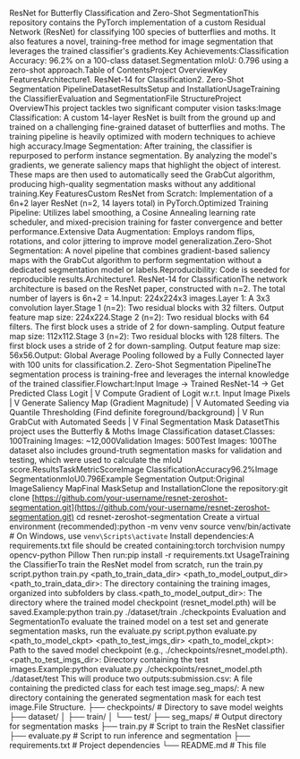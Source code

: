 ResNet for Butterfly Classification and Zero-Shot SegmentationThis repository contains the PyTorch implementation of a custom Residual Network (ResNet) for classifying 100 species of butterflies and moths. It also features a novel, training-free method for image segmentation that leverages the trained classifier's gradients.Key Achievements:Classification Accuracy: 96.2% on a 100-class dataset.Segmentation mIoU: 0.796 using a zero-shot approach.Table of ContentsProject OverviewKey FeaturesArchitecture1. ResNet-14 for Classification2. Zero-Shot Segmentation PipelineDatasetResultsSetup and InstallationUsageTraining the ClassifierEvaluation and SegmentationFile StructureProject OverviewThis project tackles two significant computer vision tasks:Image Classification: A custom 14-layer ResNet is built from the ground up and trained on a challenging fine-grained dataset of butterflies and moths. The training pipeline is heavily optimized with modern techniques to achieve high accuracy.Image Segmentation: After training, the classifier is repurposed to perform instance segmentation. By analyzing the model's gradients, we generate saliency maps that highlight the object of interest. These maps are then used to automatically seed the GrabCut algorithm, producing high-quality segmentation masks without any additional training.Key FeaturesCustom ResNet from Scratch: Implementation of a 6n+2 layer ResNet (n=2, 14 layers total) in PyTorch.Optimized Training Pipeline: Utilizes label smoothing, a Cosine Annealing learning rate scheduler, and mixed-precision training for faster convergence and better performance.Extensive Data Augmentation: Employs random flips, rotations, and color jittering to improve model generalization.Zero-Shot Segmentation: A novel pipeline that combines gradient-based saliency maps with the GrabCut algorithm to perform segmentation without a dedicated segmentation model or labels.Reproducibility: Code is seeded for reproducible results.Architecture1. ResNet-14 for ClassificationThe network architecture is based on the ResNet paper, constructed with n=2. The total number of layers is 6n+2 = 14.Input: 224x224x3 images.Layer 1: A 3x3 convolution layer.Stage 1 (n=2): Two residual blocks with 32 filters. Output feature map size: 224x224.Stage 2 (n=2): Two residual blocks with 64 filters. The first block uses a stride of 2 for down-sampling. Output feature map size: 112x112.Stage 3 (n=2): Two residual blocks with 128 filters. The first block uses a stride of 2 for down-sampling. Output feature map size: 56x56.Output: Global Average Pooling followed by a Fully Connected layer with 100 units for classification.2. Zero-Shot Segmentation PipelineThe segmentation process is training-free and leverages the internal knowledge of the trained classifier.Flowchart:Input Image -> Trained ResNet-14 -> Get Predicted Class Logit
                                     |
                                     V
        Compute Gradient of Logit w.r.t. Input Image Pixels
                                     |
                                     V
                 Generate Saliency Map (Gradient Magnitude)
                                     |
                                     V
        Automated Seeding via Quantile Thresholding (Find definite foreground/background)
                                     |
                                     V
                      Run GrabCut with Automated Seeds
                                     |
                                     V
                          Final Segmentation Mask
DatasetThis project uses the Butterfly & Moths Image Classification dataset.Classes: 100Training Images: ~12,000Validation Images: 500Test Images: 100The dataset also includes ground-truth segmentation masks for validation and testing, which were used to calculate the mIoU score.ResultsTaskMetricScoreImage ClassificationAccuracy96.2%Image SegmentationmIoU0.796Example Segmentation Output:Original ImageSaliency MapFinal MaskSetup and InstallationClone the repository:git clone [https://github.com/your-username/resnet-zeroshot-segmentation.git](https://github.com/your-username/resnet-zeroshot-segmentation.git)
cd resnet-zeroshot-segmentation
Create a virtual environment (recommended):python -m venv venv
source venv/bin/activate  # On Windows, use `venv\Scripts\activate`
Install dependencies:A requirements.txt file should be created containing:torch
torchvision
numpy
opencv-python
Pillow
Then run:pip install -r requirements.txt
UsageTraining the ClassifierTo train the ResNet model from scratch, run the train.py script.python train.py <path_to_train_data_dir> <path_to_model_output_dir>
<path_to_train_data_dir>: The directory containing the training images, organized into subfolders by class.<path_to_model_output_dir>: The directory where the trained model checkpoint (resnet_model.pth) will be saved.Example:python train.py ./dataset/train ./checkpoints
Evaluation and SegmentationTo evaluate the trained model on a test set and generate segmentation masks, run the evaluate.py script.python evaluate.py <path_to_model_ckpt> <path_to_test_imgs_dir>
<path_to_model_ckpt>: Path to the saved model checkpoint (e.g., ./checkpoints/resnet_model.pth).<path_to_test_imgs_dir>: Directory containing the test images.Example:python evaluate.py ./checkpoints/resnet_model.pth ./dataset/test
This will produce two outputs:submission.csv: A file containing the predicted class for each test image.seg_maps/: A new directory containing the generated segmentation mask for each test image.File Structure.
├── checkpoints/          # Directory to save model weights
├── dataset/
│   ├── train/
│   └── test/
├── seg_maps/             # Output directory for segmentation masks
├── train.py              # Script to train the ResNet classifier
├── evaluate.py           # Script to run inference and segmentation
├── requirements.txt      # Project dependencies
└── README.md             # This file
